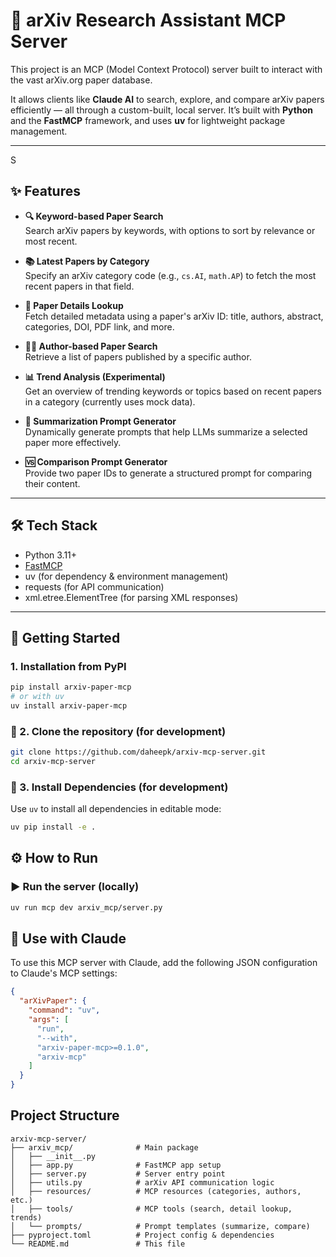 # 🧠 arXiv Research Assistant MCP Server

This project is an MCP (Model Context Protocol) server built to interact with the vast arXiv.org paper database.

It allows clients like **Claude AI** to search, explore, and compare arXiv papers efficiently — all through a custom-built, local server. It’s built with **Python** and the **FastMCP** framework, and uses **uv** for lightweight package management.

---
S
## ✨ Features

- **🔍 Keyword-based Paper Search**  
  Search arXiv papers by keywords, with options to sort by relevance or most recent.

- **📚 Latest Papers by Category**  
  Specify an arXiv category code (e.g., `cs.AI`, `math.AP`) to fetch the most recent papers in that field.

- **📄 Paper Details Lookup**  
  Fetch detailed metadata using a paper's arXiv ID: title, authors, abstract, categories, DOI, PDF link, and more.

- **🧑‍🔬 Author-based Paper Search**  
  Retrieve a list of papers published by a specific author.

- **📊 Trend Analysis (Experimental)**  
  Get an overview of trending keywords or topics based on recent papers in a category (currently uses mock data).

- **📝 Summarization Prompt Generator**  
  Dynamically generate prompts that help LLMs summarize a selected paper more effectively.

- **🆚 Comparison Prompt Generator**  
  Provide two paper IDs to generate a structured prompt for comparing their content.

---

## 🛠️ Tech Stack

- Python 3.11+
- [FastMCP](https://github.com/modelcontextprotocol/fastmcp)
- uv (for dependency & environment management)
- requests (for API communication)
- xml.etree.ElementTree (for parsing XML responses)

---

## 🚀 Getting Started

### 1. Installation from PyPI
```bash
pip install arxiv-paper-mcp
# or with uv
uv install arxiv-paper-mcp
```
### 🔧 2. Clone the repository (for development)
```bash
git clone https://github.com/daheepk/arxiv-mcp-server.git
cd arxiv-mcp-server
```
### 🔧 3. Install Dependencies (for development)

Use `uv` to install all dependencies in editable mode:

```bash
uv pip install -e .
```

## ⚙️ How to Run

### ▶️ Run the server (locally)

```bash
uv run mcp dev arxiv_mcp/server.py
```

## 🔌 Use with Claude

To use this MCP server with Claude, add the following JSON configuration to Claude's MCP settings:

```json
{
  "arXivPaper": {
    "command": "uv",
    "args": [
      "run",
      "--with",
      "arxiv-paper-mcp>=0.1.0",
      "arxiv-mcp"
    ]
  }
}
```

## Project Structure
```
arxiv-mcp-server/
├── arxiv_mcp/              # Main package
│   ├── __init__.py
│   ├── app.py              # FastMCP app setup
│   ├── server.py           # Server entry point
│   ├── utils.py            # arXiv API communication logic
│   ├── resources/          # MCP resources (categories, authors, etc.)
│   ├── tools/              # MCP tools (search, detail lookup, trends)
│   └── prompts/            # Prompt templates (summarize, compare)
├── pyproject.toml          # Project config & dependencies
└── README.md               # This file
```
